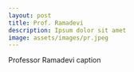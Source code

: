 ```yaml
---
layout: post
title: Prof. Ramadevi
description: Ipsum dolor sit amet
image: assets/images/pr.jpeg
---
```


Professor Ramadevi caption
